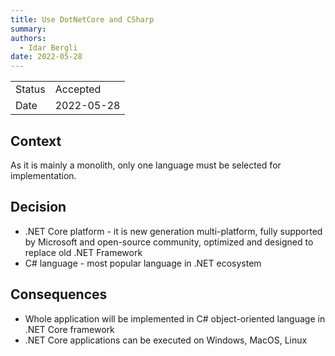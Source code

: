 ```yaml
---
title: Use DotNetCore and CSharp
summary:
authors:
  - Idar Bergli
date: 2022-05-28
---
```


|        |            |
|--------|------------|
| Status | Accepted   |
| Date   | 2022-05-28 |

## Context

As it is mainly a monolith, only one language must be selected for implementation.

## Decision

- .NET Core platform - it is new generation multi-platform, fully supported by Microsoft and open-source community, optimized and designed to replace old .NET Framework
- C# language - most popular language in .NET ecosystem

## Consequences

- Whole application will be implemented in C# object-oriented language in .NET Core framework
- .NET Core applications can be executed on Windows, MacOS, Linux
